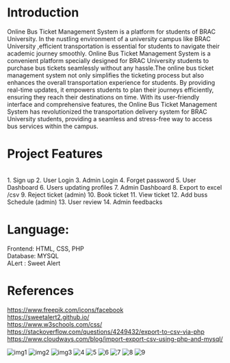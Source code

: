 
# Introduction <br>
Online Bus Ticket Management System is a platform for students of BRAC University. In the nustling environment of a university campus like BRAC  University ,efficient transportation is essential for students to navigate their academic journey smoothly. Online Bus Ticket Management System is  a convenient platform specially designed for BRAC University students to purchase bus tickets seamlessly without any hassle.The online bus ticket management system not only simplifies the ticketing process but also enhances the overall transportation experience for students. By providing real-time updates, it empowers students to plan their journeys efficiently, ensuring they reach their destinations on time.
With its user-friendly interface and comprehensive features, the Online Bus Ticket Management System has revolutionized the transportation delivery system for BRAC University students, providing a seamless and stress-free way to access bus services within the campus.

# Project Features 
<br>
1. Sign up
2. User Login
3. Admin Login
4. Forget password
5. User Dashboard
6. Users updating profiles
7. Admin Dashboard
8. Export to excel /csv
9. Reject ticket (admin)
10. Book ticket
11. View ticket
12. Add buss Schedule (admin)
13. User review
14. Admin feedbacks
 
# Language:
Frontend: HTML, CSS, PHP 
<br>
 Database: MYSQL
<br>
ALert : Sweet Alert


# References

https://www.freepik.com/icons/facebook <br>
https://sweetalert2.github.io/ <br>
https://www.w3schools.com/css/ <br>
https://stackoverflow.com/questions/4249432/export-to-csv-via-php <br>
https://www.cloudways.com/blog/import-export-csv-using-php-and-mysql/ <br>


![img1](https://github.com/cadmostafijur/BRACU_BUS/assets/104758273/6a7a70fd-22ca-4a06-983f-bfe7f62c67bd)
![img2](https://github.com/cadmostafijur/BRACU_BUS/assets/104758273/7a57c33b-3ff2-4250-ad82-3d0fcfd50ab5)
![img3](https://github.com/cadmostafijur/BRACU_BUS/assets/104758273/b9aa330b-2159-4d19-80cc-d77c6078e1fe)
![4](https://github.com/cadmostafijur/BRACU_BUS/assets/104758273/19250986-9938-46d9-809a-0112b16c3877)
![5](https://github.com/cadmostafijur/BRACU_BUS/assets/104758273/916def56-b03c-429b-ad4d-d1ffae18f13d)
![6](https://github.com/cadmostafijur/BRACU_BUS/assets/104758273/5eb309b9-02d3-4005-bd6d-8cf10f52fc23)
![7](https://github.com/cadmostafijur/BRACU_BUS/assets/104758273/6e6d80b7-52b6-48b1-a329-9a61d04cc8fa)
![8](https://github.com/cadmostafijur/BRACU_BUS/assets/104758273/8b46a575-580d-4bb3-99aa-d02c7843a644)
![9](https://github.com/cadmostafijur/BRACU_BUS/assets/104758273/2b26e048-b6ce-4a16-b150-39e769ef1791)
